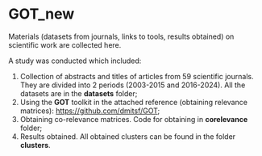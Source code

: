 # GOT_new
Materials (datasets from journals, links to tools, results obtained) on scientific work are collected here.

A study was conducted which included:
1. Collection of abstracts and titles of articles from 59 scientific journals. They are divided into 2 periods (2003-2015 and 2016-2024). All the datasets are in the **datasets** folder;
2. Using the **GOT** toolkit in the attached reference (obtaining relevance matrices): https://github.com/dmitsf/GOT;
3. Obtaining co-relevance matrices. Code for obtaining in **corelevance** folder;
4. Results obtained. All obtained clusters can be found in the folder **clusters**.
